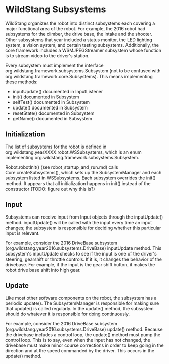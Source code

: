 # WildStang Subsystems

WildStang organizes the robot into distinct subsystems each covering a major functional area of the robot. For example, the 2016 robot had subsystems for the climber, the drive base, the intake and the shooter. Other subsystems that year included a status monitor, the LED lighting system, a vision system, and certain testing subsystems. Additionally, the core framework includes a WSMJPEGStreamer subsystem whose function is to stream video to the driver's station.

Every subsystem must implement the interface org.wildstang.framework.subsystems.Subsystem (not to be confused with org.wildstang.framework.core.Subsystems). This means implementing these methods:

* inputUpdate() documented in InputListener
* init() documented in Subsystem
* selfTest() documented in Subsystem
* update() documented in Subsystem
* resetState() documented in Subsystem
* getName() documented in Subsystem

## Initialization
The list of subsystems for the robot is defined in org.wildstang.yearXXXX.robot.WSSubsystems, which is an enum implementing org.wildstang.framework.subsystems.Subsystem. 

Robot.robotInit() (see robot_startup_and_run.md) calls Core.createSubsystems(), which sets up the SubsystemManager and each subsystem listed in WSSubsystems. Each subsystem overrides the init() method. It appears that all initialization happens in init() instead of the constructor (TODO: figure out why this is?)

## Input
Subsystems can receive input from Input objects through the inputUpdate() method. inputUpdate() will be called with the input every time an input changes; the subsystem is responsible for deciding whether this particular input is relevant. 

For example, consider the 2016 DriveBase subsystem (org.wildstang.year2016.subsystems.DriveBase) inputUpdate method. This subsystem's inputUpdate checks to see if the input is one of the driver's steering, gearshift or throttle controls. If it is, it changes the behavior of the drivebase. For example, if the input is the gear shift button, it makes the robot drive base shift into high gear.

## Update
Like most other software components on the robot, the subsystem has a periodic update(). The SubsystemManager is responsible for making sure that update() is called regularly. In the update() method, the subsystem should do whatever it is responsible for doing continuously.

For example, consider the 2016 DriveBase subsystem (org.wildstang.year2016.subsystems.DriveBase) update() method. Because the drivebase includes a control loop, the update() method must pump the control loop. This is to say, even when the input has not changed, the drivebase must make minor course corrections in order to keep going in the direction and at the speed commanded by the driver. This occurs in the update() method.
